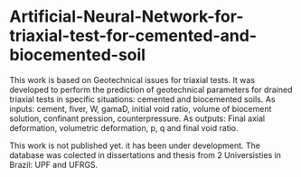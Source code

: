 # Artificial-Neural-Network-for-triaxial-test-for-cemented-and-biocemented-soil
This work is based on Geotechnical issues for triaxial tests. 
It was developed to perform the prediction of geotechnical parameters for drained triaxial tests in specific situations: cemented and biocemented soils.
As inputs: cement, fiver, W, gamaD, initial void ratio, volume of biocement solution, confinant pression, counterpressure.
As outputs: Final axial deformation, volumetric deformation, p, q and final void ratio. 

This work is not published yet. it has been under development.
The database was colected in dissertations and thesis from 2 Universisties in Brazil: UPF and UFRGS.
